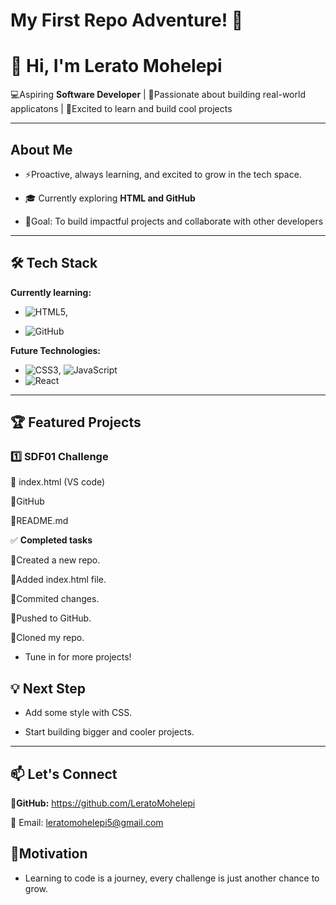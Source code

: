 # My First Repo Adventure! 🤗

# 👋 Hi, I'm Lerato Mohelepi

💻Aspiring **Software Developer** | 🌟Passionate about building real-world applicatons | 🌟Excited to learn and build cool projects

---

##  About Me

- ⚡Proactive, always learning, and excited to grow in the tech space.
  
- 🎓 Currently exploring **HTML and GitHub**
  
- 🎯Goal: To build impactful projects and collaborate with other developers

---

## 🛠️ Tech Stack

**Currently learning:**

- ![HTML5](https://img.shields.io/badge/-HTML5-black?style=flat-circle&logo=html5&logoColor=white),

- ![GitHub](https://img.shields.io/badge/-GitHub-181717?style=flat-circle&logo=github)

**Future Technologies:**

- ![CSS3](https://img.shields.io/badge/-CSS3-black?style=flat-circle&logo=css3), ![JavaScript](https://img.shields.io/badge/-JavaScript-black?style=flat-circle&logo=javascript)
- ![React](https://img.shields.io/badge/-React-black?style=flat-circle&logo=react)

---

## 🏆 Featured Projects

### **1️⃣ SDF01 Challenge**

🔹 index.html (VS code)

🔹GitHub

🔹README.md 


✅ **Completed tasks**

🔹Created a new repo.

🔹Added index.html file.

🔹Commited changes.

🔹Pushed to GitHub.

🔹Cloned my repo.

- Tune in for more projects!

## 💡 Next Step

- Add some style with CSS.

- Start building bigger and cooler projects.

---

## 📫 Let's Connect

📌**GitHub:** https://github.com/LeratoMohelepi

📧 Email: leratomohelepi5@gmail.com

## 🌟**Motivation**

- Learning to code is a journey, every challenge is just another chance to grow. 
